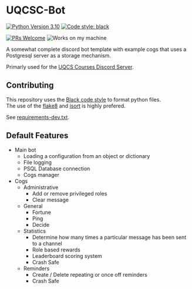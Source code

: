 # UQCSC-Bot
[![Python Version 3.10](https://img.shields.io/badge/python-3.10-blue.svg?logo=python&logoColor=yellow)](https://www.python.org/downloads/release/python-3100/)
[![Code style: black](https://img.shields.io/badge/code%20style-black-000000.svg)](https://github.com/psf/black)

[![PRs Welcome](https://img.shields.io/badge/PRs-welcome-brightgreen.svg?style=flat)](https://github.com/Caleb-Wishart/Squad-Bot/pulls)
![Works on my machine](https://img.shields.io/badge/WORKS%20ON-MY%20MACHINE-red)

A somewhat complete discord bot template with example cogs that uses a Postgresql server as a storage mechanism.

Primarly used for the [UQCS Courses Discord Server](https://discord.gg/JpjaB2FNdW).

## Contributing

This repository uses the [Black code style](https://black.readthedocs.io/en/stable/) to format python files. \
The use of the [flake8](https://pypi.org/project/flake8/) and [isort](https://pypi.org/project/isort/) is highly prefered.

See [requirements-dev.txt](./bot/requirements-dev.txt).

## Default Features
 - Main bot
   - Loading a configuration from an object or dictionary
   - File logging
   - PSQL Database connection
   - Cogs manager
 - Cogs
   - Administrative
     - Add or remove privileged roles
     - Clear message
   - General
     - Fortune
     - Ping
     - Decide
   - Statistics
     - Determine how many times a particular message has been sent to a channel
     - Role based rewards
     - Leaderboard scoring system
     - Crash Safe
   - Reminders
     - Create / Delete repeating or once off reminders
     - Crash Safe
